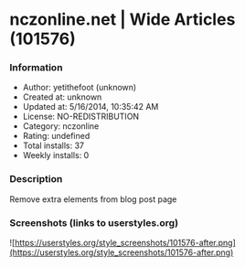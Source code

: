 # nczonline.net | Wide Articles (101576)

### Information
- Author: yetithefoot (unknown)
- Created at: unknown
- Updated at: 5/16/2014, 10:35:42 AM
- License: NO-REDISTRIBUTION
- Category: nczonline
- Rating: undefined
- Total installs: 37
- Weekly installs: 0


### Description
Remove extra elements from blog post page


### Screenshots (links to userstyles.org)
![https://userstyles.org/style_screenshots/101576-after.png](https://userstyles.org/style_screenshots/101576-after.png)


